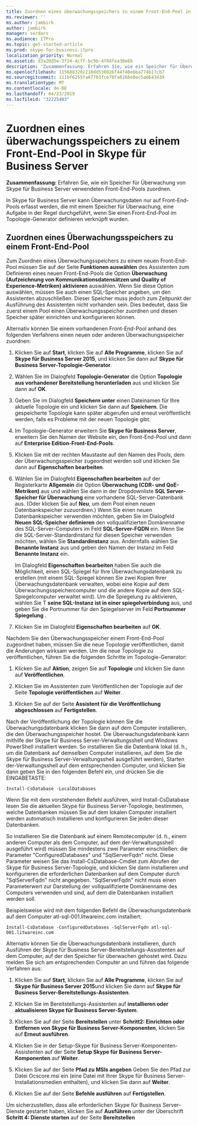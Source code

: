 ```yaml
---
title: Zuordnen eines überwachungsspeichers zu einem Front-End-Pool in Skype für Business Server
ms.reviewer: ''
ms.author: jambirk
author: jambirk
manager: serdars
ms.audience: ITPro
ms.topic: get-started-article
ms.prod: skype-for-business-itpro
localization_priority: Normal
ms.assetid: d3a20d5e-3f24-4cff-bc9b-4f84fea30e6b
description: 'Zusammenfassung: Erfahren Sie, wie ein Speicher für Überwachung von Skype für Business Server verwendeten Front-End-Pools zuordnen.'
ms.openlocfilehash: 1156883202218dd536926f44f40e6ba774b17cb7
ms.sourcegitcommit: 111bf6255fa877b3fce70fa8166e8ec5a6643434
ms.translationtype: MT
ms.contentlocale: de-DE
ms.lasthandoff: 04/23/2019
ms.locfileid: "32225483"
---
```

# <a name="associate-a-monitoring-store-with-a-front-end-pool-in-skype-for-business-server"></a>Zuordnen eines überwachungsspeichers zu einem Front-End-Pool in Skype für Business Server 
**Zusammenfassung:** Erfahren Sie, wie ein Speicher für Überwachung von Skype für Business Server verwendeten Front-End-Pools zuordnen.
  
In Skype für Business Server kann Überwachungsdaten nur auf Front-End-Pools erfasst werden, die mit einem Speicher für Überwachung, eine Aufgabe in der Regel durchgeführt, wenn Sie einen Front-End-Pool im Topologie-Generator definieren verknüpft wurden.
  
## <a name="associate-a-monitoring-store-with-a-front-end-pool"></a>Zuordnen eines Überwachungsspeichers zu einem Front-End-Pool

 Zum Zuordnen eines Überwachungsspeichers zu einem neuen Front-End-Pool müssen Sie auf der Seite **Funktionen auswählen** des Assistenten zum Definieren eines neuen Front-End-Pools die Option **Überwachung (Aufzeichnung von Kommunikationsdatensätzen und Quality of Experience-Metriken) aktivieren** auswählen. Wenn Sie diese Option auswählen, müssen Sie auch einen SQL-Speicher angeben, um den Assistenten abzuschließen. Dieser Speicher muss jedoch zum Zeitpunkt der Ausführung des Assistenten nicht vorhanden sein. Dies bedeutet, dass Sie zuerst einem Pool einen Überwachungsspeicher zuordnen und diesen Speicher später einrichten und konfigurieren können.
  
Alternativ können Sie einem vorhandenen Front-End-Pool anhand des folgenden Verfahrens einen neuen oder anderen Überwachungsspeicher zuordnen:
  
1. Klicken Sie auf **Start**, klicken Sie auf **Alle Programme**, klicken Sie auf **Skype für Business Server 2015**, und klicken Sie dann auf **Skype für Business Server-Topologie-Generator**.
    
2. Wählen Sie im Dialogfeld **Topologie-Generator** die Option **Topologie aus vorhandener Bereitstellung herunterladen** aus und klicken Sie dann auf **OK**.
    
3. Geben Sie im Dialogfeld **Speichern unter** einen Dateinamen für Ihre aktuelle Topologie ein und klicken Sie dann auf **Speichern**. Die gespeicherte Topologie kann später abgerufen und erneut veröffentlicht werden, falls es Probleme mit der neuen Topologie gibt.
    
4. Im Topologie-Generator erweitern Sie **Skype für Business Server**, erweitern Sie den Namen der Website ein, den Front-End-Pool und dann auf **Enterprise Edition-Front-End-Pools**.
    
5. Klicken Sie mit der rechten Maustaste auf den Namen des Pools, dem der Überwachungsspeicher zugeordnet werden soll und klicken Sie dann auf **Eigenschaften bearbeiten**.
    
6. Wählen Sie im Dialogfeld **Eigenschaften bearbeiten** auf der Registerkarte **Allgemein** die Option **Überwachung (CDR- und QoE-Metriken)** aus und wählen Sie dann in der Dropdownliste **SQL Server-Speicher für Überwachung** eine vorhandene SQL-Server-Datenbank aus. (Oder klicken Sie auf **Neu**, um dem Pool einen neuen Datenbankspeicher zuzuordnen.) Wenn Sie einen neuen Datenbankspeicher verwenden möchten, geben Sie im Dialogfeld **Neuen SQL-Speicher definieren** den vollqualifizierten Domänenname des SQL-Server-Computers im Feld **SQL-Server-FQDN** ein. Wenn Sie die SQL-Server-Standardinstanz für diesen Speicher verwenden möchten, wählen Sie **Standardinstanz** aus. Andernfalls wählen Sie **Benannte Instanz** aus und geben den Namen der Instanz im Feld **Benannte Instanz** ein.
    
    Im Dialogfeld **Eigenschaften bearbeiten** haben Sie auch die Möglichkeit, einen SQL-Spiegel für Ihre Überwachungsdatenbank zu erstellen (mit einem SQL-Spiegel können Sie zwei Kopien Ihrer Überwachungsdatenbank verwalten, wobei eine Kopie auf dem Überwachungsspeichercomputer und die andere Kopie auf dem SQL-Spiegelcomputer verwaltet wird). Um die Spiegelung zu aktivieren, wählen Sie T **seine SQL-Instanz ist in einer spiegelverbindung** aus, und geben Sie die Portnummer für den Spiegelserver im Feld **Portnummer Spiegelung** .
    
7. Klicken Sie im Dialogfeld **Eigenschaften bearbeiten** auf **OK**.
    
Nachdem Sie den Überwachungsspeicher einem Front-End-Pool zugeordnet haben, müssen Sie die neue Topologie veröffentlichen, damit die Änderungen wirksam werden. Um die neue Topologie zu veröffentlichen, führen Sie die folgenden Schritte im Topologie-Generator:
  
1. Klicken Sie auf **Aktion**, zeigen Sie auf **Topologie** und klicken Sie dann auf **Veröffentlichen**.
    
2. Klicken Sie im Assistenten zum Veröffentlichen der Topologie auf der Seite **Topologie veröffentlichen** auf **Weiter**.
    
3. Klicken Sie auf der Seite **Assistent für die Veröffentlichung abgeschlossen** auf **Fertigstellen**.
    
Nach der Veröffentlichung der Topologie können Sie die Überwachungsdatenbank klicken Sie dann auf dem Computer installieren, die den Überwachungsspeicher hostet. Die Überwachungsdatenbank kann mithilfe der Skype für Business Server-Verwaltungsshell und Windows PowerShell installiert werden. So installieren Sie die Datenbank lokal (d. h., um die Datenbank auf demselben Computer installieren, auf dem Sie die Skype für Business Server-Verwaltungsshell ausgeführt werden), Starten der-Verwaltungsshell auf dem entsprechenden Computer, und klicken Sie dann geben Sie in den folgenden Befehl ein, und drücken Sie die EINGABETASTE:
  
```
Install-CsDatabase -LocalDatabases
```

Wenn Sie mit dem vorstehenden Befehl ausführen, wird Install-CsDatabase lesen Sie die aktuellen Skype für Business Server-Topologie, bestimmen, welche Datenbanken müssen Sie auf dem lokalen Computer installiert werden automatisch installieren und konfigurieren Sie jeden dieser Datenbanken.
  
So installieren Sie die Datenbank auf einem Remotecomputer (d. h., einem anderen Computer als dem Computer, auf dem der-Verwaltungsshell ausgeführt wird) müssen Sie mindestens zwei Parameter einschließen: die Parameter "ConfiguredDatabases" und "SqlServerFqdn" nicht. Diese Parameter weisen Sie das Install-CsDatabase-Cmdlet zum Abrufen der Skype für Business Server-Topologie, und klicken Sie dann installieren und konfigurieren die erforderlichen Datenbanken auf dem Computer durch "SqlServerFqdn" nicht angegeben. "SqlServerFqdn" nicht muss einen Parameterwert zur Darstellung der vollqualifizierte Domänenname des Computers verwenden und sind, auf dem die Datenbanken installiert werden soll.
  
Beispielsweise wird mit dem folgenden Befehl die Überwachungsdatenbank auf dem Computer atl-sql-001.litwareinc.com installiert:
  
```
Install-CsDatabase -ConfiguredDatabases -SqlServerFqdn atl-sql-001.litwareinc.com
```

Alternativ können Sie die Überwachungsdatenbank installieren, durch Ausführen der Skype für Business Server-Bereitstellungs-Assistenten auf dem Computer, auf der den Speicher für überwachen gehostet wird. Dazu melden Sie sich am entsprechenden Computer an und führen das folgende Verfahren aus:
  
1. Klicken Sie auf **Start**, klicken Sie auf **Alle Programme**, klicken Sie auf **Skype für Business Server 2015**und klicken Sie dann auf **Skype für Business Server-Bereitstellungs-Assistenten**.
    
2. Klicken Sie im Bereitstellungs-Assistenten auf **installieren oder aktualisieren Skype für Business Server-System**.
    
3. Klicken Sie auf der Seite **Bereitstellen** unter **Schritt2: Einrichten oder Entfernen von Skype für Business Server-Komponenten**, klicken Sie auf **Erneut ausführen**.
    
4. Klicken Sie in der Setup-Skype für Business Server-Komponenten-Assistenten auf der Seite **Setup Skype für Business Server-Komponenten** auf **Weiter**.
    
5. Klicken Sie auf der Seite **Pfad zu MSIs angeben** Geben Sie den Pfad zur Datei Ocscore.msi ein (eine Datei mit Ihrer Skype für Business Server-Installationsmedien enthalten), und klicken Sie dann auf **Weiter**.
    
6. Klicken Sie auf der Seite **Befehle ausführen** auf **Fertigstellen**.
    
Um sicherzustellen, dass alle erforderlichen Skype für Business Server-Dienste gestartet haben, klicken Sie auf **Ausführen** unter der Überschrift **Schritt 4: Dienste starten** auf der Seite **Bereitstellen**
  

